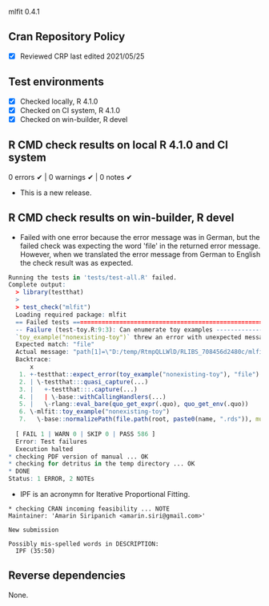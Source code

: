 mlfit 0.4.1

## Cran Repository Policy

- [x] Reviewed CRP last edited 2021/05/25

## Test environments

- [x] Checked locally, R 4.1.0
- [x] Checked on CI system, R 4.1.0
- [x] Checked on win-builder, R devel

## R CMD check results on local R 4.1.0 and CI system

0 errors ✔ | 0 warnings ✔ | 0 notes ✔

* This is a new release.

## R CMD check results on win-builder, R devel

- Failed with one error because the error message was in German, but the failed check was expecting the word 'file' in the returned error message. However, when we translated the error message from German to English the check result was as expected.

``` r
Running the tests in 'tests/test-all.R' failed.
Complete output:
  > library(testthat)
  > 
  > test_check("mlfit")
  Loading required package: mlfit
  == Failed tests ================================================================
  -- Failure (test-toy.R:9:3): Can enumerate toy examples ------------------------
  `toy_example("nonexisting-toy")` threw an error with unexpected message.
  Expected match: "file"
  Actual message: "path[1]=\"D:/temp/RtmpQLLWlD/RLIBS_708456d2480c/mlfit/extdata/nonexisting-toy.rds\": Das System kann die angegebene Datei nicht finden"
  Backtrace:
      x
   1. +-testthat::expect_error(toy_example("nonexisting-toy"), "file") test-toy.R:9:2
   2. | \-testthat:::quasi_capture(...)
   3. |   +-testthat:::.capture(...)
   4. |   | \-base::withCallingHandlers(...)
   5. |   \-rlang::eval_bare(quo_get_expr(.quo), quo_get_env(.quo))
   6. \-mlfit::toy_example("nonexisting-toy")
   7.   \-base::normalizePath(file.path(root, paste0(name, ".rds")), mustWork = TRUE)
  
  [ FAIL 1 | WARN 0 | SKIP 0 | PASS 586 ]
  Error: Test failures
  Execution halted
* checking PDF version of manual ... OK
* checking for detritus in the temp directory ... OK
* DONE
Status: 1 ERROR, 2 NOTEs
```

- IPF is an acronymn for Iterative Proportional Fitting.

```
* checking CRAN incoming feasibility ... NOTE
Maintainer: 'Amarin Siripanich <amarin.siri@gmail.com>'

New submission

Possibly mis-spelled words in DESCRIPTION:
  IPF (35:50)
```

## Reverse dependencies

None.